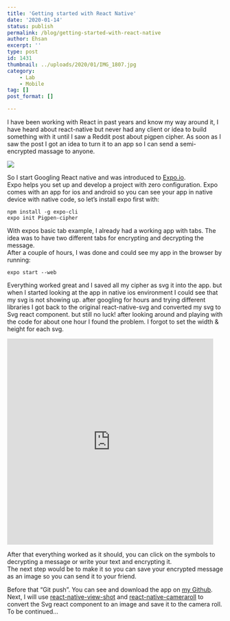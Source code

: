 ```yaml
---
title: 'Getting started with React Native'
date: '2020-01-14'
status: publish
permalink: /blog/getting-started-with-react-native
author: Ehsan
excerpt: ''
type: post
id: 1431
thumbnail: ../uploads/2020/01/IMG_1807.jpg
category:
    - Lab
    - Mobile
tag: []
post_format: []

---
```

I have been working with React in past years and know my way around it, I have heard about react-native but never had any client or idea to build something with it until I saw a Reddit post about pigpen cipher. As soon as I saw the post I got an idea to turn it to an app so I can send a semi-encrypted massage to anyone.

![](../uploads/2020/01/wsi-imageoptim-Pigpen_cipher_key.svg.png)

So I start Googling React native and was introduced to [Expo.io](https://expo.io/).  
Expo helps you set up and develop a project with zero configuration. Expo comes with an app for ios and android so you can see your app in native device with native code, so let’s install expo first with:

```
npm install -g expo-cli
expo init Pigpen-cipher

```

With expos basic tab example, I already had a working app with tabs. The idea was to have two different tabs for encrypting and decrypting the message.  
After a couple of hours, I was done and could see my app in the browser by running:

```
expo start --web 
```

Everything worked great and I saved all my cipher as svg it into the app. but when I started looking at the app in native ios environment I could see that my svg is not showing up. after googling for hours and trying different libraries I got back to the original react-native-svg and converted my svg to Svg react component. but still no luck! after looking around and playing with the code for about one hour I found the problem. I forgot to set the width &amp; height for each svg.

<iframe allowfullscreen="" class="giphy-embed" frameborder="0" height="480" src="https://giphy.com/embed/6xcqPF9MTwChq" width="480"></iframe>

After that everything worked as it should, you can click on the symbols to decrypting a message or write your text and encrypting it.  
The next step would be to make it so you can save your encrypted message as an image so you can send it to your friend.

Before that “Git push”. You can see and download the app on [my Github](https://github.com/ehsanpo/Pigpen-cipher).  
Next, I will use [react-native-view-shot](https://github.com/gre/react-native-view-shot) and [react-native-cameraroll](https://github.com/react-native-community/react-native-cameraroll) to convert the Svg react component to an image and save it to the camera roll. To be continued…